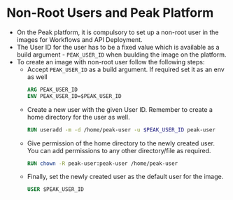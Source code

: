 # Non-Root Users and Peak Platform
- On the Peak platform, it is compulsory to set up a non-root user in the images for Workflows and API Deployment.
- The User ID for the user has to be a fixed value which is available as a build argument - `PEAK_USER_ID` when buulding the image on the platform.
- To create an image with non-root user follow the following steps:
  - Accept `PEAK_USER_ID` as a build argument. If required set it as an env as well
    ```Dockerfile
    ARG PEAK_USER_ID
    ENV PEAK_USER_ID=$PEAK_USER_ID
    ```
  - Create a new user with the given User ID. Remember to create a home directory for the user as well.
    ```Dockerfile
    RUN useradd -m -d /home/peak-user -u $PEAK_USER_ID peak-user
    ```
  - Give permission of the home directory to the newly created user. You can add permissions to any other directory/file as required.
    ```Dockerfile
    RUN chown -R peak-user:peak-user /home/peak-user
    ```
  - Finally, set the newly created user as the default user for the image.
    ```Dockerfile
    USER $PEAK_USER_ID
    ```